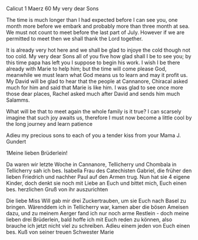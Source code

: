  Calicut 1 Maerz 60
My very dear Sons

The time is much longer than I had expected before I can see you, one month more before we embark and probably more than three month at sea. We must not count to meet before the last part of July. However if we are permitted to meet then we shall thank the Lord together.

It is already very hot here and we shall be glad to injoye the cold though not too cold. My very dear Sons all of you five how glad shall I be to see you; by this time papa has left you I suppose to begin his work. I wish I be there already with Marie to help him; but the time will come please God, meanwhile we must learn what God means us to learn and may it profit us. My David will be glad to hear that the people at Cannanore, Chiracal asked much for him and said that Marie is like him. I was glad to see once more those dear places, Rachel asked much after David and sends him much Salamms.

What will be that to meet again the whole family is it true? I can scarsely imagine that such joy awaits us, therefore I must now become a little cool by the long journey and learn patience

Adieu my precious sons to each of you a tender kiss from your Mama  J. Gundert


1Meine lieben Brüderlein!

Da waren wir letzte Woche in Cannanore, Tellicherry und Chombala in Tellicherry sah ich bes. Isabella Frau des Catechisten Gabriel, die früher den lieben Friedrich und nachher Paul auf den Armen trug. Nun hat sie 4 eigene Kinder, doch denkt sie noch mit Liebe an Euch und bittet mich, Euch einen bes. herzlichen Gruß von ihr auszurichten

Die liebe Miss Will gab mir drei Zuckertrauben, um sie Euch nach Basel zu bringen. Wärenddem ich in Tellicherry war, kamen aber die bösen Ameisen dazu, und zu meinem Aerger fand ich nur noch arme Restlein - doch meine lieben drei Brüderlein, bald hoffe ich mit Euch reden zu können, also brauche ich jetzt nicht viel zu schreiben. Adieu einem jeden von Euch einen bes. Kuß von seiner treuen
 Schwester Marie

